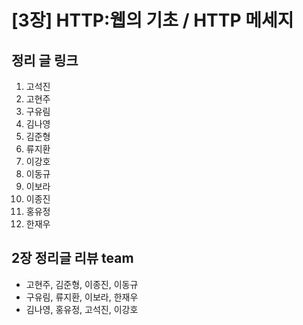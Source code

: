 # [3장] HTTP:웹의 기초 / HTTP 메세지

## 정리 글 링크

1. 고석진
2. 고현주
3. 구유림
4. 김나영
5. 김준형
6. 류지환
7. 이강호
8. 이동규
9. 이보라
10. 이종진
11. 홍유정
12. 한재우

## 2장 정리글 리뷰 team
- 고현주, 김준형, 이종진, 이동규
- 구유림, 류지환, 이보라, 한재우
- 김나영, 홍유정, 고석진, 이강호
